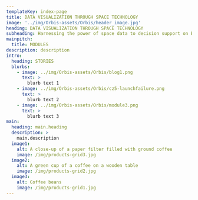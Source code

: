 ```yaml
---
templateKey: index-page
title: DATA VISUALIZATION THROUGH SPACE TECHNOLOGY
image: '../img/Orbis-assets/Orbis/header_image.jpg'
heading: DATA VISUALIZATION THROUGH SPACE TECHNOLOGY
subheading: Harnessing the power of space data to decision support on Earth.
mainpitch:
  title: MODULES
description: description
intro:
  heading: STORIES
  blurbs:
    - image: ../img/Orbis-assets/Orbis/blog1.png
      text: >
        blurb text 1
    - image: ../img/Orbis-assets/Orbis/cz5-launchfailure.png
      text: >
        blurb text 2
    - image: ../img/Orbis-assets/Orbis/module3.png
      text: >
        blurb text 3
main:
  heading: main.heading
  description: >
    main.description
  image1:
    alt: A close-up of a paper filter filled with ground coffee
    image: /img/products-grid3.jpg
  image2:
    alt: A green cup of a coffee on a wooden table
    image: /img/products-grid2.jpg
  image3:
    alt: Coffee beans
    image: /img/products-grid1.jpg
---
```


